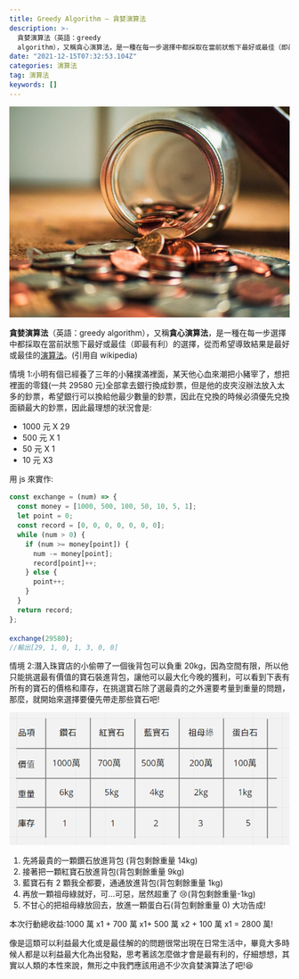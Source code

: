 ```yaml
---
title: Greedy Algorithm — 貪婪演算法
description: >-
  貪婪演算法（英語：greedy
  algorithm），又稱貪心演算法，是一種在每一步選擇中都採取在當前狀態下最好或最佳（即最有利）的選擇，從而希望導致結果是最好或最佳的演算法。(引用自wikipedia)
date: "2021-12-15T07:32:53.104Z"
categories: 演算法
tag: 演算法
keywords: []
---
```


![](/img/1__KJEn3J7mgqHiu0sVC07__SA.jpeg)

**貪婪演算法**（英語：greedy algorithm），又稱**貪心演算法**，是一種在每一步選擇中都採取在當前狀態下最好或最佳（即最有利）的選擇，從而希望導致結果是最好或最佳的[演算法](https://zh.wikipedia.org/wiki/%E7%AE%97%E6%B3%95 "演算法")。(引用自 wikipedia)

情境 1:小明有個已經養了三年的小豬撲滿裡面，某天他心血來潮把小豬宰了，想把裡面的零錢(一共 29580 元)全部拿去銀行換成鈔票，但是他的皮夾沒辦法放入太多的鈔票，希望銀行可以換給他最少數量的鈔票，因此在兌換的時候必須優先兌換面額最大的鈔票，因此最理想的狀況會是:

- 1000 元 X 29
- 500 元 X 1
- 50 元 X 1
- 10 元 X3

用 js 來實作:

```javascript
const exchange = (num) => {
  const money = [1000, 500, 100, 50, 10, 5, 1];
  let point = 0;
  const record = [0, 0, 0, 0, 0, 0, 0];
  while (num > 0) {
    if (num >= money[point]) {
      num -= money[point];
      record[point]++;
    } else {
      point++;
    }
  }
  return record;
};

exchange(29580);
//輸出[29, 1, 0, 1, 3, 0, 0]
```

情境 2:潛入珠寶店的小偷帶了一個後背包可以負重 20kg，因為空間有限，所以他只能挑選最有價值的寶石裝進背包，讓他可以最大化今晚的獲利，可以看到下表有所有的寶石的價格和庫存，在挑選寶石除了選最貴的之外還要考量到重量的問題，那麼，就開始來選擇要優先帶走那些寶石吧!

![](/img/1__n7tGoyoo5A5HZj9jzHtnzw.png)

1.  先將最貴的一顆鑽石放進背包 (背包剩餘重量 14kg)
2.  接著把一顆紅寶石放進背包(背包剩餘重量 9kg)
3.  藍寶石有 2 顆我全都要，通通放進背包(背包剩餘重量 1kg)
4.  再放一顆祖母綠就好，可…可惡，居然超重了 😢(背包剩餘重量-1kg)
5.  不甘心的把祖母綠放回去，放進一顆蛋白石(背包剩餘重量 0) 大功告成!

本次行動總收益:1000 萬 x1 + 700 萬 x1+ 500 萬 x2 + 100 萬 x1 = 2800 萬!

像是這類可以利益最大化或是最佳解的的問題很常出現在日常生活中，畢竟大多時候人都是以利益最大化為出發點，思考著該怎麼做才會是最有利的，仔細想想，其實以人類的本性來說，無形之中我們應該用過不少次貪婪演算法了吧!😆
